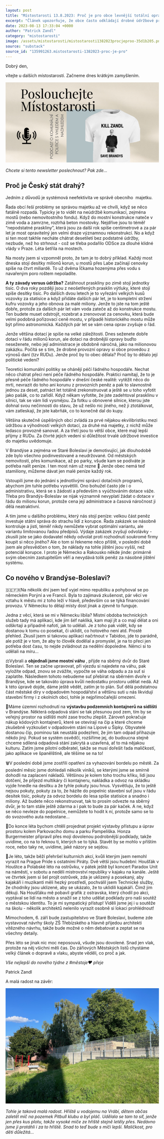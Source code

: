 ```yaml
---
layout: post
title: "Místostarosti 13.8.2023: Proč je pro obce levnější totální oprava, než údržba?"
excerpt: "Článek upozorňuje, že obce často odkládají drobné údržbové práce kvůli složité administrativě a nedostupnosti malých dotací, což vede k výrazně dražším totálním rekonstrukcím později. Politici mají motivaci investovat až do velkých viditelných projektů, protože ty přinášejí větší uznání než rutinní údržba. Systém dotací a byrokracie navíc ztěžuje efektivní správu majetku, což dlouhodobě zvyšuje náklady obcí i státu. Příkladem je chátrající infrastruktura, jako jsou mosty, kde včasná oprava za tisíce může zabránit miliónovým výdajům v budoucnu."
date: 2023-08-13 17:33:04 +0000
author: "Patrick Zandl"
category: "mistostarosti"
image: /assets/mistostarosti/mistostarosti1382023procjeproo-35d1b205.png
source: "substack"
source_id: "135991263.mistostarosti-1382023-proc-je-pro"
---
```


Dobrý den,

vítejte u dalších místostarostí. Začneme dnes krátkým zamyšlením.

![](/assets/mistostarosti/mistostarosti1382023procjeproo-35d1b205.png)

*Chcete si tento newsletter poslechnout? Pak zde…*

## Proč je Český stát drahý?

Jedním z důvodů je systémová neefektivita ve správě obecního  majetku.

Řada obcí řeší problémy se správou majetku až ve chvíli, když se něco fatálně rozpadá. Typicky je to vidět na neúdržbě komunikací, zejména mostů (nebo nemovitostního fondu). Když do mostní konstrukce nateče v zimě voda a zamrzne, roztrhá beton mostovky. Nejdříve jsou to téměř  “nepodstatné praskliny”, která jsou za další rok spíše centimetrové a za pár let je most opravitelný jen velmi draze významnou rekonstrukcí. No a když si ten most takhle necháte chátrat desetiletí bez podstatné údržby, nezbude, než ho strhnout - což se třeba podařilo ODSce za dlouhé klidné vlády v Praze. Léta šetřila na mostech.

Na mosty jsem si vzpomněl proto, že tam je to dobrý příklad. Každý most dneska stojí desítky milionů korun, u mostů přes Labe začínají cenovky spíše na čtvrt miliardě. To už dvěma Íčkama hozenýma přes vodu s navařeným poro roštem nepoladíte.

**A ty závady versus údržba?** Zatáhnout praskliny po zimě stojí jednotky tisíc. O dva roky později jsou z neošetřených prasklin výtluky, které stojí spíše desítky tisíc. Po dalších dvou letech je to vyřezání velkých kusů vozovky za statisíce a když přidáte dalších pár let, je to kompletní stržení kufru vozovky a jeho obnova za malé miliony. Jenže to jste na tom ještě dobře, protože za dalších pár let vám voda zateče až do konstrukce mostu. Ten budete muset odstrojit, rozebrat a zrenovovat za cenovku, která bude velmi podobná pořizovací ceně mostu, v případě historického mostu může být přímo astronomická. Každých pár let se vám cena oprav zvyšuje o řád.

Jenže většina dotací je spíše na velké záležitosti. Dnes seženete dobře dotaci v řádu milionů korun, ale dotaci na drobnější opravy buďto neseženete, nebo její administrace je obdobně náročná, jako na milionovou zakázku. Počítá se s tím, že drobné provozní opravy si obce provedou z výnosů daní (tzv RUDu). Jenže proč by to obec dělala? Proč by to dělalo její politické vedení?

Teoretici komunální politiky se ohánějí péčí řádného hospodáře. Nechat něco chátrat přeci není péče řádného hospodáře. Praktici namítají, že to je přesně péče řádného hospodáře v dnešní české realitě: vytěžit něco do mrti, nevrazit do toho ani korunu z provozních peněz a pak to slavnostně jednou za deset, patnáct let totálně zrekonstruovat a ještě se u toho vyfotit jako pašák, co to zařídil. Když někam vyfotíte, že jste zadehtoval prasklinu v silnici, tak se vám lidi vysmějou. Za fotku u obnovené silnice, kterou jste dohnal svou nečinností do stavu, že už nešlo nic jiného, než ji ztotálkovat, vám zatleskají, že jste kabrňák, co to konečně dal do kupy.

Většina skutečně úspěšných obcí zvládá za prvé nějakou ekvilibristiku mezi údržbou a výhodností velkých dotací, za druhé má majetky, z nichž může ledasco provozně sanovat. A za třetí jsou to větší obce, které mají lepší příjmy z RUDu. Za čtvrté jejich vedení si důležitost trvalé údržbové investice do majetku uvědomuje.

V Brandýse a zejména ve Staré Boleslavi je demotivující, jak dlouhodobě zde bylo všechno podinvestované a neudržované. Od městských nemovitostí, přes komunikace, až po parky, všude kam se podíváte je potřeba nalít peníze. I ten most nám už rezne 🙁 Jenže obec nemá teď stamiliony, můžeme dávat jen malé peníze každý rok.

Vstoupili jsme do jednání s jednotlivými správci dotačních programů, abychom jim tuhle potřebu vysvětlili. Ono bohužel často jde i o administrativu, která se s žádostí a především s vyúčtováním dotace váže. Třeba pro Brandýs-Boleslav se nijak významně nevyplatí žádat o dotace v řádu do milionu korun, protože cena její administrace a časová náročnost ji dělá neatraktivní.

A tím jsme u dalšího problému, který nás stojí peníze: velkou část peněz investuje státní správa do strachu lidí z korupce. Řada zakázek se násobně kontroluje a jistí, téměř nikdy nemůžete vybrat optimální variantu, ale variantu limitovanou řadou předpisů. Výdaje zakázek zvyšují odvolávky - zkusili jste se jako dodavatel někdy odvolat proti rozhodnutí soukromé firmy koupit si něco jiného? Ale o tom si řekneme něco příště, v poslední době jsem ale přesvědčen o tom, že náklady na tohle jištění jsou vyšší, než potenciál korupce. I proto je Německo a Rakousko někde jinde: primárně svým obecním zastupitelům věří a nevydává tolik peněz za násobné jištění systému.

## Co nového v Brandýse-Boleslavi?

🇩🇪🇫🇷Na několik dní jsem teď vyjel mimo republiku a pohyboval se po německém Porýní a ve Francii. Byla to zajímavá zkušenost, pár věcí ve vztahu k městu mi z toho leží v hlavě, především co se týká financování provozu. V Německu to dělají místy dost jinak a zjevně to funguje.

Jedna z věcí, která se mi v Německu líbila? Místní obdoba technických služeb tady má aplikaci, kde jim šéf nakliká, kam mají jít a co mají dělat a oni odškrtají a případně nafotí, jak to udělali. Je z toho pak vidět, kdy se dostanou k tomu co posekat, či uklidit, co hotového není atd. Prostě přehled. Zkusil jsem si takovou aplikaci načrtnout v Tabidoo, jde to parádně, ale potíž je v tom, že aby to člověk dodělal a promyslel, je na to přeci jen potřeba dost času, to nejde zvládnout za nedělní dopoledne. Němci si to udělali na míru…

⚖️Vybrali a **objednali jsme mostní váhu** , přijde na sběrný dvůr do Staré Boleslavi. Ten se začne upravovat, při vjezdu si najedete na váhu, pak vyložíte odpad, znovu se zvážíte, vypočte se váha odpadu a za suť si zaplatíte. Následkem tohoto nebudeme suť přebírat na sběrném dvoře v Brandýse, kde se takováto úprava kvůli nedostatku prostoru udělat nedá. Až k této úpravě dojde, dáme ještě vědět, zatím je to plán. Suť dělá podstatnou část městské díry v odpadovém hospodářství a většinu suti u nás likvidují stavební firmy i z okolních obcí, tohle je nejpřímočařejší omezení.

🚮Máme územní rozhodnutí na **výstavbu podzemních kontajnerů na sídlišti** v Brandýse. Některá odpadová stání se tak přesunou pod zem, tím by se veřejný prostor na sídlišti mohl zase trochu zlepšit. Zároveň pokračuje nákup kódových kontajnerů, které se otevírají na čip a které chceme zkušebně vyzkoušet v odpadovém stání na Lipové u Šipky. Obyvatelé dostanou čip, pominou tak neustálá podezření, že jim tam odpad přihazuje někdo jiný. Pokud se systém osvědčí, rozšíříme jej, do budoucna stejně chceme sdílená odpadová stání zakrytá a uzavřená, ať to má nějakou kulturu. Zatím jsme pilotní odběratel, takže se musí dořešit řada maličkostí, jako aplikace ve španělštině, ale těšíme se na to!

🗑️V poslední době jsme zostřili opatření za vyhazování bordelu po městě. Za poslední měsíc jsme dohledali několik viníků, se kterými jsme se smírně dohodli na zaplacení nákladů. Většinou je kolem toho trochu křiku, lidi jsou dotčení, že příjezd multikáry či kontajneru, nakládka a odvoz na skládku vyjde hnedle na desítku a že tyhle pokuty jsou hnus. Vysvětluju, že to ještě nejsou pokuty, pokuty za to, že házíte do popelnic stavební suť jsou v řádu desítek tisíc, pokuty za odvoz bordelu do lesa spíše statisíce a snadno i miliony. Až budete něco rekonstruovat, tak to prosím odvezte na sběrný dvůr, je to tam stále ještě zdarma a i pak to bude za pár kaček. A ne, když se něco nevleze do popelnice, nemůžete to hodit k ní, protože samo se to do svozového auta nedostane…

🚗Do konce léta bychom chtěli projednat projekt výstavby přístupu a úprav prostoru kolem Parkovacího domu a parku Pampeliška. Honza Burgermeister připravil přes moji dovolenou podrobnější podklady, takže uvidíme, co na to řeknou ti, kterých se to týká. Stavět by se mohlo v příštím roce, nebo taky ne, uvidíme, jaké názory se sejdou.

🎉Je léto, takže běží přehršel kulturních akcí, kvůli kterým jsem nemohl vyrazit na Prague Pride s ostatními Piráty. Dvě větší jsou hudební: Houšťák v Houštce a Polabské léto na ostrůvku, v pátek ještě byl koncert Paradox Unit na náměstí, v sobotu a neděli mistrovství republiky v kajaku na kanále. Ještě ve čtvrtek jsem si šel projít ostrůvek, zda je uklizený a posekaný, aby kajakáři i muzikanti měli hezký prostředí, pochválil jsem Technické služby, že chodníky jsou uklizené, aby se ukázalo, že to uklidili kajakáři. Čímž jim děkuji. Na Houšťáku mě pobavil grafik z ostravska, který chodil po akci, vyptával se lidí na město a snažil se z toho udělat podklady pro naši soutěž o městskou identitu. To je mi sympatický přístup! Viděli jsme jej i u soutěže na školu - několik architektů nelenilo vyrazit osobně si lokaci prohlédnout!

Mimochodem, 6. září bude zastupitelstvo ve Staré Boleslavi, budeme zde vystavovat návrhy školy ZŠ Třebízského a hlavně přijedou architekti vítězného návrhu, takže bude možné o něm debatovat a zeptat se na všechny detaily.

Přes léto se jinak nic moc neposouvá, všude jsou dovolené. Snad jen vlak, protože na něj všichni měli čas. Do zářiových Městských listů chystáme velký článek o dopravě a vlaku, abyste věděli, co proč a jak.

*Vše nejlepší do nového týdne z #městoje♥️ přeje*

Patrick Zandl

A malá radost na závěr:

![](/assets/mistostarosti/mistostarosti1382023procjeproo-799d6e16.jpeg)

*Tohle je taková malá radost. Hřiště u vodojemu na Vrábí, dětem občas zaletěl míč na pozemek Pitbull klubu a byl pláč. Udělala se tam ta síť, jenže jen přes kus plotu, takže vysoké míče ze hřiště stejně letěly přes. Nedávno jsme ji protáhli i za to hřiště. Snad to teď bude s míči lepší. Maličkost, pro děti důležitá…*